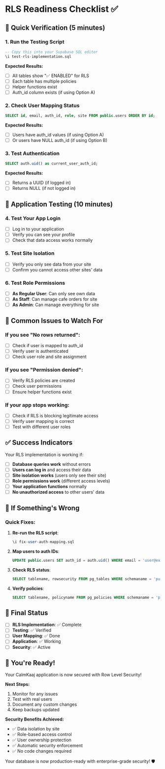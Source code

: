 # RLS Readiness Checklist ✅

## 🚀 Quick Verification (5 minutes)

### 1. Run the Testing Script
```sql
-- Copy this into your Supabase SQL editor
\i test-rls-implementation.sql
```

**Expected Results:**
- [ ] All tables show "✅ ENABLED" for RLS
- [ ] Each table has multiple policies
- [ ] Helper functions exist
- [ ] Auth_id column exists (if using Option A)

### 2. Check User Mapping Status
```sql
SELECT id, email, auth_id, role, site FROM public.users ORDER BY id;
```

**Expected Results:**
- [ ] Users have auth_id values (if using Option A)
- [ ] Or users have NULL auth_id (if using Option B)

### 3. Test Authentication
```sql
SELECT auth.uid() as current_user_auth_id;
```

**Expected Results:**
- [ ] Returns a UUID (if logged in)
- [ ] Returns NULL (if not logged in)

## 🧪 Application Testing (10 minutes)

### 4. Test Your App Login
- [ ] Log in to your application
- [ ] Verify you can see your profile
- [ ] Check that data access works normally

### 5. Test Site Isolation
- [ ] Verify you only see data from your site
- [ ] Confirm you cannot access other sites' data

### 6. Test Role Permissions
- [ ] **As Regular User**: Can only see own data
- [ ] **As Staff**: Can manage cafe orders for site
- [ ] **As Admin**: Can manage everything for site

## 🚨 Common Issues to Watch For

### If you see "No rows returned":
- [ ] Check if user is mapped to auth_id
- [ ] Verify user is authenticated
- [ ] Check user role and site assignment

### If you see "Permission denied":
- [ ] Verify RLS policies are created
- [ ] Check user permissions
- [ ] Ensure helper functions exist

### If your app stops working:
- [ ] Check if RLS is blocking legitimate access
- [ ] Verify user mapping is correct
- [ ] Test with different user roles

## ✅ Success Indicators

Your RLS implementation is working if:

- [ ] **Database queries work** without errors
- [ ] **Users can log in** and access their data
- [ ] **Site isolation works** (users only see their site)
- [ ] **Role permissions work** (different access levels)
- [ ] **Your application functions** normally
- [ ] **No unauthorized access** to other users' data

## 🔧 If Something's Wrong

### Quick Fixes:

1. **Re-run the RLS script**:
   ```sql
   \i fix-user-auth-mapping.sql
   ```

2. **Map users to auth IDs**:
   ```sql
   UPDATE public.users SET auth_id = auth.uid() WHERE email = 'user@example.com';
   ```

3. **Check RLS status**:
   ```sql
   SELECT tablename, rowsecurity FROM pg_tables WHERE schemaname = 'public';
   ```

4. **Verify policies**:
   ```sql
   SELECT tablename, policyname FROM pg_policies WHERE schemaname = 'public';
   ```

## 🎯 Final Status

- [ ] **RLS Implementation**: ✅ Complete
- [ ] **Testing**: ✅ Verified
- [ ] **User Mapping**: ✅ Done
- [ ] **Application**: ✅ Working
- [ ] **Security**: ✅ Active

## 🎉 You're Ready!

Your CalmKaaj application is now secured with Row Level Security! 

**Next Steps:**
1. Monitor for any issues
2. Test with real users
3. Document any custom changes
4. Keep backups updated

**Security Benefits Achieved:**
- ✅ Data isolation by site
- ✅ Role-based access control
- ✅ User ownership protection
- ✅ Automatic security enforcement
- ✅ No code changes required

Your database is now production-ready with enterprise-grade security! 🛡️ 